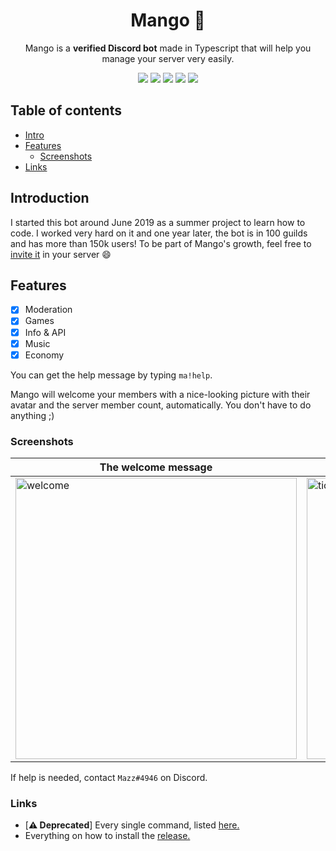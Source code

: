 <div align="center">
    <h1>Mango 🥭</h1>
    <p>Mango is a <b>verified Discord bot</b> made in Typescript that will help you manage your server very easily.</p>
    <p>
        <img src="https://travis-ci.com/mazzlabs/Mango.svg?branch=master" />
        <img src="https://github.com/mazzlabs/Mango/workflows/NPM/badge.svg" />
        <img src="https://img.shields.io/github/license/ignmazz/Mango" />
        <img src="https://img.shields.io/github/issues/ignmazz/Mango" />
        <img src="https://img.shields.io/github/issues-pr/ignmazz/Mango" />
    </p>
</div>

## Table of contents
- [Intro](#Introduction)
- [Features](#Features)
    - [Screenshots](#Screenshots)
- [Links](#links)

## Introduction
I started this bot around June 2019 as a summer project to learn how to code. I worked very hard on it and one year later, the bot is in 100 guilds and has more than 150k users! To be part of Mango's growth, feel free to [invite it](https://discord.com/oauth2/authorize?client_id=497443144632238090&permissions=8&scope=bot) in your server :smile:

## Features
- [x] Moderation
- [x] Games
- [x] Info & API
- [x] Music 
- [x] Economy

You can get the help message by typing ```ma!help```.

Mango will welcome your members with a nice-looking picture with their avatar and the server member count, automatically. You don't have to do anything ;)

### Screenshots
The welcome message | The canvas command
------------------- | ------------------
<img src="https://i.imgur.com/BWYHFlh.png" alt="welcome" width=450> | <img src="https://i.imgur.com/uldNvl9.png" alt="tictactoe" width=450>

If help is needed, contact ```Mazz#4946``` on Discord.

### Links
- [**⚠ Deprecated**] Every single command, listed [here.](https://github.com/mazzlabs/Mango/wiki/Commands!)
- Everything on how to install the [release.](https://github.com/ignmazz/Mango/wiki/Commands!)
